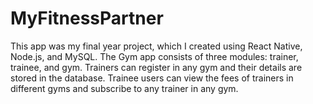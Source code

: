 # MyFitnessPartner
This app was my final year project, which I created using React Native, Node.js, and MySQL. The Gym app consists of three modules: trainer, trainee, and gym. Trainers can register in any gym and their details are stored in the database. Trainee users can view the fees of trainers in different gyms and subscribe to any trainer in any gym.
